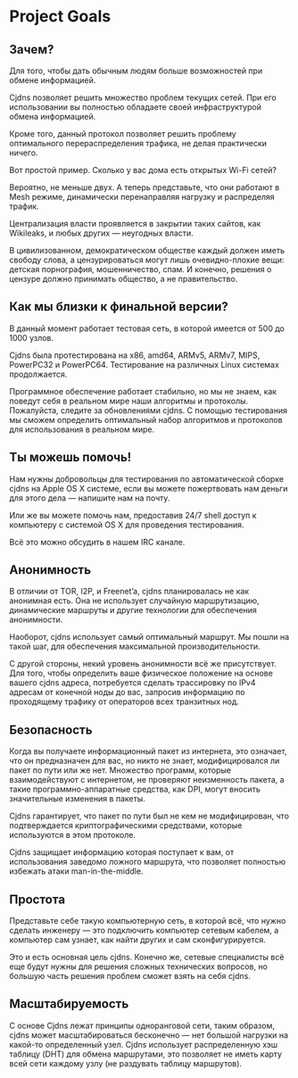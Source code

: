 # Project Goals
## Зачем?

Для того, чтобы дать обычным людям больше возможностей при обмене информацией.

Cjdns позволяет решить множество проблем текущих сетей. При его использовании вы полностью обладаете своей инфраструктурой обмена информацией.

Кроме того, данный протокол позволяет решить проблему оптимального перераспределения трафика, не делая практически ничего.

Вот простой пример. Сколько у вас дома есть открытых Wi-Fi сетей?

Вероятно, не меньше двух. А теперь представьте, что они работают в Mesh режиме, динамически перенаправляя нагрузку и распределяя трафик.

Централизация власти проявляется в закрытии таких сайтов, как Wikileaks, и любых других — неугодных власти.

В цивилизованном, демократическом обществе каждый должен иметь свободу слова, а цензурироваться могут лишь очевидно-плохие вещи: детская порнография, мошенничество, спам. И конечно, решения о цензуре должно принимать общество, а не правительство.


## Как мы близки к финальной версии?

В данный момент работает тестовая сеть, в которой имеется от 500 до 1000 узлов.

Cjdns была протестирована на x86, amd64, ARMv5, ARMv7, MIPS, PowerPC32 и PowerPC64. Тестирование на различных Linux системах продолжается. 

Программное обеспечение работает стабильно, но мы не знаем, как поведут себя в реальном мире наши алгоритмы и протоколы. Пожалуйста, следите за обновлениями cjdns. С помощью тестирования мы сможем определить оптимальный набор алгоритмов и протоколов для использования в реальном мире.


## Ты можешь помочь!

Нам нужны добровольцы для тестирования по автоматической сборке cjdns на Apple OS X системе, если вы можете пожертвовать нам деньги для этого дела — напишите нам на почту.

Или же вы можете помочь нам, предоставив 24/7 shell доступ к компьютеру с системой OS X для проведения тестирования.

Всё это можно обсудить в нашем IRC канале.


## Анонимность

В отличии от TOR, I2P, и Freenet’a, cjdns планировалась не как анонимная есть. Она не использует случайную маршрутизацию, динамические маршруты и другие технологии для обеспечения анонимности.

Наоборот, cjdns использует самый оптимальный маршрут. Мы пошли на такой шаг, для обеспечения максимальной производительности.

С другой стороны, некий уровень анонимности всё же присутствует. Для того, чтобы определить ваше физическое положение на основе вашего cjdns адреса, потребуется сделать трассировку по IPv4 адресам от конечной ноды до вас, запросив информацию по проходящему трафику от операторов всех транзитных нод.


## Безопасность

Когда вы получаете информационный пакет из интернета, это означает, что он предназначен для вас, но никто не знает, модифицировался ли пакет по пути или же нет. Множество программ, которые взаимодействуют с интернетом, не проверяют неизменность пакета, а такие программно-аппаратные средства, как DPI, могут вносить значительные изменения в пакеты.

Cjdns гарантирует, что пакет по пути был не кем не модифицирован, что подтверждается криптографическими средствами, которые используются в этом протоколе.

Cjdns защищает информацию которая поступает к вам, от использования заведомо ложного маршрута, что позволяет полностью избежать атаки man-in-the-middle.


## Простота

Представьте себе такую компьютерную сеть, в которой всё, что нужно сделать инженеру — это подключить компьютер сетевым кабелем, а компьютер сам узнает, как найти других и сам сконфигурируется.

Это и есть основная цель cjdns. Конечно же, сетевые специалисты всё еще будут нужны для решения сложных технических вопросов, но большую часть решения проблем сможет взять на себя cjdns.


## Масштабируемость

С основе Cjdns лежат принципы одноранговой сети, таким образом, cjdns может масштабироваться бесконечно — нет большой нагрузки на какой-то определенный узел.
Cjdns использует распределенную хэш таблицу (DHT) для обмена маршрутами, это позволяет не иметь карту всей сети каждому узлу (не раздувать таблицу маршрутов).
